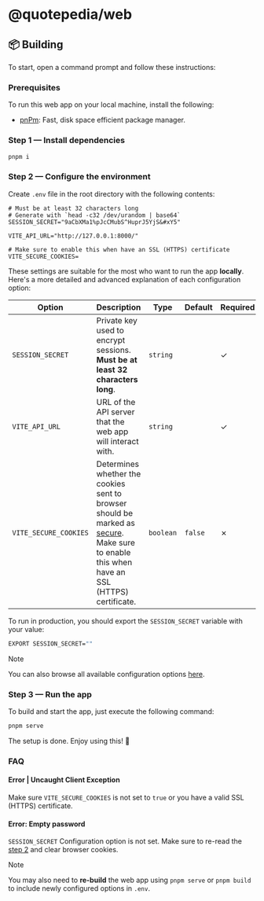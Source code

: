 # @quotepedia/web

## 📦 Building

To start, open a command prompt and follow these instructions:

### Prerequisites

To run this web app on your local machine, install the following:

- [pnPm](https://pnpm.io/installation): Fast, disk space efficient package manager.

### Step 1 — Install dependencies

```sh
pnpm i
```

### Step 2 — Configure the environment

Create `.env` file in the root directory with the following contents:

```properties
# Must be at least 32 characters long
# Generate with `head -c32 /dev/urandom | base64`
SESSION_SECRET="9aCbXMa1%pJcCMubS^HuprJ5YjS&#xY5"

VITE_API_URL="http://127.0.0.1:8000/"

# Make sure to enable this when have an SSL (HTTPS) certificate
VITE_SECURE_COOKIES=
```

These settings are suitable for the most who want to run the app **locally**. Here's a more detailed and advanced explanation of each configuration option:

| Option                | Description                                                                                                                                                                                                                         | Type      | Default | Required |
| --------------------- | ----------------------------------------------------------------------------------------------------------------------------------------------------------------------------------------------------------------------------------- | --------- | ------- | -------- |
| `SESSION_SECRET` | Private key used to encrypt sessions. **Must be at least 32 characters long**.                                                                                                                                                      | `string`  |         | ✓        |
| `VITE_API_URL`        | URL of the API server that the web app will interact with.                                                                                                                                                                          | `string`  |         | ✓        |
| `VITE_SECURE_COOKIES` | Determines whether the cookies sent to browser should be marked as [secure](https://developer.mozilla.org/en-US/docs/Web/HTTP/Cookies#block_access_to_your_cookies). Make sure to enable this when have an SSL (HTTPS) certificate. | `boolean` | `false` | ✗        |

To run in production, you should export the `SESSION_SECRET` variable with your value:

```sh
EXPORT SESSION_SECRET=""
```

> [!NOTE]
> You can also browse all available configuration options [here](./src/global.d.ts).

### Step 3 — Run the app

To build and start the app, just execute the following command:

```sh
pnpm serve
```

The setup is done. Enjoy using this! 🎉

### FAQ

#### Error | Uncaught Client Exception

Make sure `VITE_SECURE_COOKIES` is not set to `true` or you have a valid SSL (HTTPS) certificate.

#### Error: Empty password

`SESSION_SECRET` Configuration option is not set. Make sure to re-read the [step 2](#step-2--configure-the-environment) and clear browser cookies.

> [!NOTE]
> You may also need to **re-build** the web app using `pnpm serve` or `pnpm build` to include newly configured options in `.env`.
